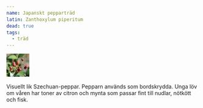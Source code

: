 ```yaml
---
name: Japanskt pepparträd
latin: Zanthoxylum piperitum
dead: true
tags:
  - träd
---
```


<img src="/img/zanthoxylum-piperitum.jpg" width="60" data-srcset="1x, 1.5x, 2x" alt="Zanthoxylum piperitum" data-attribution="https://deaflora.de/Shop/Pfeffriges/Sansho---Japanischer-Pfeffer.html">

Visuellt lik Szechuan-peppar. Pepparn används som bordskrydda. Unga löv om våren har toner av citron och mynta som passar fint till nudlar, nötkött och fisk.
